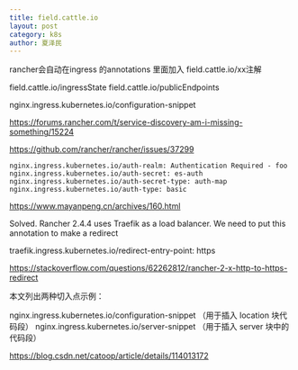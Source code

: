 ```yaml
---
title: field.cattle.io
layout: post
category: k8s
author: 夏泽民
---
```

rancher会自动在ingress 的annotations 里面加入 field.cattle.io/xx注解

field.cattle.io/ingressState field.cattle.io/publicEndpoints

nginx.ingress.kubernetes.io/configuration-snippet

https://forums.rancher.com/t/service-discovery-am-i-missing-something/15224
<!-- more -->
https://github.com/rancher/rancher/issues/37299

    nginx.ingress.kubernetes.io/auth-realm: Authentication Required - foo
    nginx.ingress.kubernetes.io/auth-secret: es-auth
    nginx.ingress.kubernetes.io/auth-secret-type: auth-map
    nginx.ingress.kubernetes.io/auth-type: basic
    
https://www.mayanpeng.cn/archives/160.html


Solved. Rancher 2.4.4 uses Traefik as a load balancer. We need to put this annotation to make a redirect

traefik.ingress.kubernetes.io/redirect-entry-point: https

https://stackoverflow.com/questions/62262812/rancher-2-x-http-to-https-redirect

本文列出两种切入点示例：

nginx.ingress.kubernetes.io/configuration-snippet （用于插入 location 块代码段）
nginx.ingress.kubernetes.io/server-snippet （用于插入 server 块中的代码段）

https://blog.csdn.net/catoop/article/details/114013172


